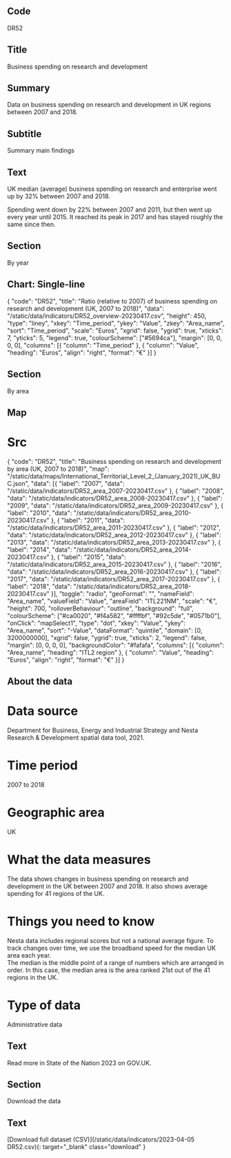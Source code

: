 ## Code
DR52

## Title
Business spending on research and development

## Summary
Data on business spending on research and development in UK regions between 2007 and 2018.

## Subtitle
Summary main findings

## Text
UK median (average) business spending on research and enterprise went up by 32% between 2007 and 2018.

Spending went down by 22% between 2007 and 2011, but then went up every year until 2015. It reached its peak in 2017 and has stayed roughly the same since then.

## Section
By year

## Chart: Single-line
{ "code": "DR52", "title": "Ratio (relative to 2007) of business spending on research and development (UK, 2007 to 2018)", "data": "/static/data/indicators/DR52_overview-20230417.csv", "height": 450, "type": "liney", "xkey": "Time_period", "ykey": "Value", "zkey": "Area_name", "sort": "Time_period", "scale": "Euros", "xgrid": false, "ygrid": true, "xticks": 7, "yticks": 5, "legend": true, "colourScheme": ["#5694ca"], "margin": [0, 0, 0, 0], "columns": [{ "column": "Time_period" }, { "column": "Value", "heading": "Euros", "align": "right", "format": "€" }] }

## Section
By area

## Map
# Src
{ "code": "DR52", "title": "Business spending on research and development by area (UK, 2007 to 2018)", "map": "/static/data/maps/International_Territorial_Level_2_(January_2021)_UK_BUC.json", "data": [{ "label": "2007", "data": "/static/data/indicators/DR52_area_2007-20230417.csv" }, { "label": "2008", "data": "/static/data/indicators/DR52_area_2008-20230417.csv" }, { "label": "2009", "data": "/static/data/indicators/DR52_area_2009-20230417.csv" }, { "label": "2010", "data": "/static/data/indicators/DR52_area_2010-20230417.csv" }, { "label": "2011", "data": "/static/data/indicators/DR52_area_2011-20230417.csv" }, { "label": "2012", "data": "/static/data/indicators/DR52_area_2012-20230417.csv" }, { "label": "2013", "data": "/static/data/indicators/DR52_area_2013-20230417.csv" }, { "label": "2014", "data": "/static/data/indicators/DR52_area_2014-20230417.csv" }, { "label": "2015", "data": "/static/data/indicators/DR52_area_2015-20230417.csv" }, { "label": "2016", "data": "/static/data/indicators/DR52_area_2016-20230417.csv" }, { "label": "2017", "data": "/static/data/indicators/DR52_area_2017-20230417.csv" }, { "label": "2018", "data": "/static/data/indicators/DR52_area_2018-20230417.csv" }], "toggle": "radio", "geoFormat": "", "nameField": "Area_name", "valueField": "Value", "areaField": "ITL221NM", "scale": "€", "height": 700, "rolloverBehaviour": "outline", "background": "full", "colourScheme": ["#ca0020", "#f4a582", "#ffffbf", "#92c5de", "#0571b0"], "onClick": "mapSelect1", "type": "dot", "xkey": "Value", "ykey": "Area_name", "sort": "-Value", "dataFormat": "quintile", "domain": [0, 3200000000], "xgrid": false, "ygrid": true, "xticks": 2, "legend": false, "margin": [0, 0, 0, 0], "backgroundColor": "#fafafa", "columns": [{ "column": "Area_name", "heading": "ITL2 region" }, { "column": "Value", "heading": "Euros", "align": "right", "format": "€" }] }

## About the data
# Data source
Department for Business, Energy and Industrial Strategy and Nesta Research & Development spatial data tool, 2021.

# Time period
2007 to 2018

# Geographic area
UK

# What the data measures
The data shows changes in business spending on research and development in the UK between 2007 and 2018. It also shows average spending for 41 regions of the UK.

# Things you need to know
Nesta data includes regional scores but not a national average figure. To track changes over time, we use the broadband speed for the median UK area each year. 
<br>
The median is the middle point of a range of numbers which are arranged in order. In this case, the median area is the area ranked 21st out of the 41 regions in the UK.

# Type of data
Administrative data

## Text
Read more in State of the Nation 2023 on GOV.UK.

## Section
Download the data

## Text
[Download full dataset (CSV)](/static/data/indicators/2023-04-05 DR52.csv){: target="_blank" class="download" }
